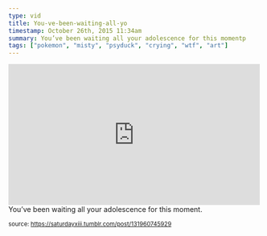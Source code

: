 ```yaml
---
type: vid
title: You-ve-been-waiting-all-yo
timestamp: October 26th, 2015 11:34am
summary: You’ve been waiting all your adolescence for this momentp 
tags: ["pokemon", "misty", "psyduck", "crying", "wtf", "art"]
---
```

<iframe width="500" height="281"  id="youtube_iframe" src="https://www.youtube.com/embed/__2Fe9XpGug?feature=oembed&amp;enablejsapi=1&amp;origin=http://safe.txmblr.com&amp;wmode=opaque" frameborder="0" allow="accelerometer; autoplay; clipboard-write; encrypted-media; gyroscope; picture-in-picture" allowfullscreen></iframe>                    
                                            <div class="caption">
You’ve been waiting all your adolescence for this moment.
 
                                                    
<small>source: https://saturdayxiii.tumblr.com/post/131960745929</small>